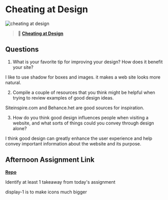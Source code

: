 # Cheating at Design

![cheating at design](https://bcw.blob.core.windows.net/public/img/courses/5247609446691139)

> **📖 [Cheating at Design](https://codeworksacademy.com/fs-student-guide/resources/wk1/04-Cheating-at-Design)**

## Questions

1. What is your favorite tip for improving your design? How does it benefit your site?

I like to use shadow for boxes and images. it makes a web site looks more natural.

2. Compile a couple of resources that you think might be helpful when trying to review examples of good design ideas.

Siteinspire.com and Behance.het are good sources for inspiration.

3. How do you think good design influences people when visiting a website, and what sorts of things could you convey through design alone?

I think good design can greatly enhance the user experience and help convey important information about the website and its purpose.

## Afternoon Assignment Link

**[Repo](https://anastasiiashaynyuk.github.io/clone-site/)**

Identify at least 1 takeaway from today's assignment

display-1 is to make icons much bigger
